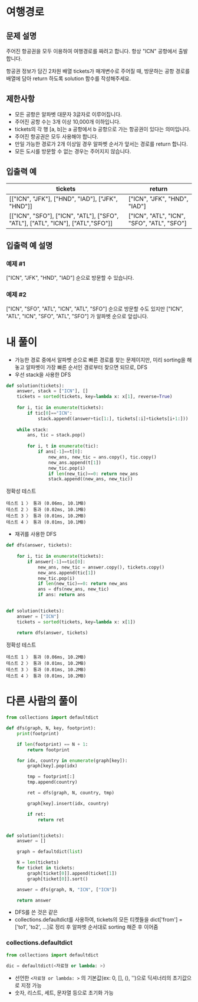 # 여행경로
## 문제 설명
주어진 항공권을 모두 이용하여 여행경로를 짜려고 합니다. 항상 "ICN" 공항에서 출발합니다.

항공권 정보가 담긴 2차원 배열 tickets가 매개변수로 주어질 때, 방문하는 공항 경로를 배열에 담아 return 하도록 solution 함수를 작성해주세요.

## 제한사항
- 모든 공항은 알파벳 대문자 3글자로 이루어집니다.
- 주어진 공항 수는 3개 이상 10,000개 이하입니다.
- tickets의 각 행 [a, b]는 a 공항에서 b 공항으로 가는 항공권이 있다는 의미입니다.
- 주어진 항공권은 모두 사용해야 합니다.
- 만일 가능한 경로가 2개 이상일 경우 알파벳 순서가 앞서는 경로를 return 합니다.
- 모든 도시를 방문할 수 없는 경우는 주어지지 않습니다.

## 입출력 예
|tickets|return|
|-|-|
|[["ICN", "JFK"], ["HND", "IAD"], ["JFK", "HND"]]|["ICN", "JFK", "HND", "IAD"]|
|[["ICN", "SFO"], ["ICN", "ATL"], ["SFO", "ATL"], ["ATL", "ICN"], ["ATL","SFO"]]|["ICN", "ATL", "ICN", "SFO", "ATL", "SFO"]|

## 입출력 예 설명
### 예제 #1

["ICN", "JFK", "HND", "IAD"] 순으로 방문할 수 있습니다.

### 예제 #2

["ICN", "SFO", "ATL", "ICN", "ATL", "SFO"] 순으로 방문할 수도 있지만 ["ICN", "ATL", "ICN", "SFO", "ATL", "SFO"] 가 알파벳 순으로 앞섭니다.

# 내 풀이
- 가능한 경로 중에서 알파벳 순으로 빠른 경로를 찾는 문제이지만, 미리 sorting을 해놓고 알파벳이 가장 빠른 순서인 경로부터 찾으면 되므로, DFS
- 우선 stack을 사용한 DFS
```python
def solution(tickets):
    answer, stack = ["ICN"], []
    tickets = sorted(tickets, key=lambda x: x[1], reverse=True)
    
    for i, tic in enumerate(tickets):
        if tic[0]=="ICN":
            stack.append((answer+tic[1:], tickets[:i]+tickets[i+1:]))
    
    while stack:
        ans, tic = stack.pop()
        
        for i, t in enumerate(tic):
            if ans[-1]==t[0]:
                new_ans, new_tic = ans.copy(), tic.copy()
                new_ans.append(t[1])
                new_tic.pop(i)
                if len(new_tic)==0: return new_ans
                stack.append((new_ans, new_tic))
```
정확성  테스트
```
테스트 1 〉	통과 (0.06ms, 10.1MB)
테스트 2 〉	통과 (0.02ms, 10.1MB)
테스트 3 〉	통과 (0.01ms, 10.2MB)
테스트 4 〉	통과 (0.01ms, 10.1MB)
```
- 재귀를 사용한 DFS
```python
def dfs(answer, tickets):
    
    for i, tic in enumerate(tickets):
        if answer[-1]==tic[0]:
            new_ans, new_tic = answer.copy(), tickets.copy()
            new_ans.append(tic[1])
            new_tic.pop(i)
            if len(new_tic)==0: return new_ans
            ans = dfs(new_ans, new_tic)
            if ans: return ans
    

def solution(tickets):
    answer = ["ICN"]
    tickets = sorted(tickets, key=lambda x: x[1])
    
    return dfs(answer, tickets)
```
정확성  테스트
```
테스트 1 〉	통과 (0.06ms, 10.2MB)
테스트 2 〉	통과 (0.01ms, 10.2MB)
테스트 3 〉	통과 (0.01ms, 10.2MB)
테스트 4 〉	통과 (0.01ms, 10.2MB)
```

# 다른 사람의 풀이
```python
from collections import defaultdict 

def dfs(graph, N, key, footprint):
    print(footprint)

    if len(footprint) == N + 1:
        return footprint

    for idx, country in enumerate(graph[key]):
        graph[key].pop(idx)

        tmp = footprint[:]
        tmp.append(country)

        ret = dfs(graph, N, country, tmp)

        graph[key].insert(idx, country)

        if ret:
            return ret


def solution(tickets):
    answer = []

    graph = defaultdict(list)

    N = len(tickets)
    for ticket in tickets:
        graph[ticket[0]].append(ticket[1])
        graph[ticket[0]].sort()

    answer = dfs(graph, N, "ICN", ["ICN"])

    return answer
```
- DFS를 쓴 것은 같은
- collections.defaultdict를 사용하여, tickets의 모든 티켓들을 dict['from'] = ['to1', 'to2', ...]로 정리 후 알파벳 순서대로 sorting 해준 후 이어줌
### collections.defaultdict

```python
from collections import defaultdict

dic = defaultdict(<자료형 or lambda: >)
```

- 선언한 `<자료형 or lambda: >` 의 기본값(ex: 0, [], (), '')으로 딕셔너리의 초기값으로 지정 가능
- 숫자, 리스트, 세트, 문자열 등으로 초기화 가능
